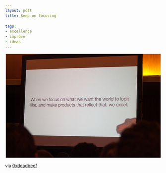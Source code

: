 ```yaml
---
layout: post
title: keep on focusing

tags:
- excellence
- improve
- ideas
---
```


<div style="text-align:center">
    <img src="uploads/focus.jpg" alt="when we focus on what we want the world to look like, and make products that reflect that, we excel"/>
</div>

via [0xdeadbeef](http://www.0xdeadbeef.com/weblog/2009/12/focus/)
